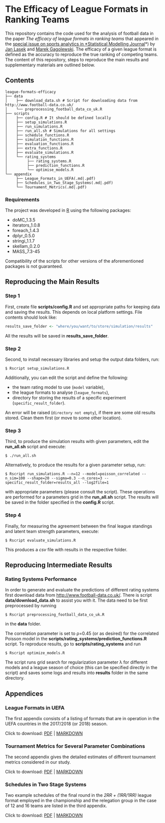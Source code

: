 # The Efficacy of League Formats in Ranking Teams

This repository contains the code used for the analysis of football data
in the paper *The efficacy of league formats in ranking teams*
that appeared in the [special issue on sports analytics in
*Statistical Modelling Journal](https://journals.sagepub.com/doi/abs/10.1177/1471082X18798426)*) by [Jan Lasek](http://lasek.rexamine.com)
and [Marek Gagolewski](http://gagolewski.com/).
The efficacy of a given league format is defined as the accuracy to
reproduce the true ranking of competing teams. The content of this repository,
steps to reproduce the main results and supplementary materials are outlined below.

## Contents

```
league-formats-efficacy
├── data
│    ├── download_data.sh # Script for downloading data from http://www.football-data.co.uk/
│    └── preprocessing_football_data_co_uk.R
├── scripts
│    ├── config.R # It should be defined locally
│    ├── setup_simulations.R
│    ├── run_simulations.R
│    ├── run_all.sh # Simulations for all settings
│    ├── schedule_functions.R
│    ├── simulation_functions.R
│    ├── evaluation_functions.R
│    ├── extra_functions.R
│    ├── evaluate_simulations.R
│    └── rating_systems
│         ├── rating_systems.R
│         ├── prediction_functions.R
│         └── optimise_models.R
└── appendix
     ├── League_Formats_in_UEFA(.md|.pdf)
     ├── Schedules_in_Two_Stage_Systems(.md|.pdf)
     └── Tournament_Metrics(.md|.pdf)
```

### Requirements

The project was developed in [R](https://www.r-project.org/) using
the following packages:

* doMC_1.3.5
* iterators_1.0.8
* foreach_1.4.3
* dplyr_0.5.0
* stringi_1.1.7
* skellam_0.2.0
* MASS_7.3-45

Compatibility of the scripts for other versions of the aforementioned packages
is not guaranteed.



## Reproducing the Main Results

### Step 1

First, create file **scripts/config.R** and set appropriate paths
for keeping data and saving the results. This depends on local platform
settings. File contents should look like:

```R
results_save_folder <- "where/you/want/to/store/simulation/results"
```

All the results will be saved in **results_save_folder**.



### Step 2

Second, to install necessary libraries and setup 
the output data folders, run:

```
$ Rscript setup_simulations.R
```

Additionally, you can edit the script and define the following:

* the team rating model to use (`model` variable),
* the league formats to analyse (`league_formats`),
* directory for storing the results of a specific experiment
(`specific_result_folder`).


An error will be raised (`directory not empty`), if there are some old
results stored. Clean them first (or move to some other location).


### Step 3

Third, to produce the simulation results with given parameters,
edit the **run_all.sh** script and execute:

```
$ ./run_all.sh
```

Alternatively, to produce the results for a given parameter setup, run:
```
$ Rscript run_simulations.R --n=12 --model=poisson_correlated --n_sim=100 --shape=20 --sigma=0.3 --n_cores=3 --specific_result_folder=results_all --log2file=1
```

with appropriate parameters (please consult the script). These operations
are performed for a parameters grid in the **run_all.sh** script. The results
will be saved in the folder specified in the **config.R** script.

### Step 4

Finally, for measuring the agreement between the final league standings 
and latent team strength parameters, execute:

```
$ Rscript evaluate_simulations.R
```

This produces a *csv* file with results in the respective folder.


## Reproducing Intermediate Results

### Rating Systems Performance

In order to generate and evaluate the predictions of different rating systems 
first download data from http://www.football-data.co.uk/.
There is script **data/download_data.sh** to assist you with it.
The data need to be first preprocessed by running

```
$ Rscript preprocessing_football_data_co_uk.R
```

in the **data** folder.

The correlation parameter is set to ρ=0.45 (or as desired) for 
the correlated Poisson model in the **scripts/rating_systems/prediction_functions.R** script. 
To reproduce results, go to **scripts/rating_systems** and run

```
$ Rscript optimize_models.R
```
The script runs grid search for regularization parameter λ for different models 
and a league season of choice (this can be specified directly in the script) and 
saves some logs and results into **results** folder in the same directory.

## Appendices

### League Formats in UEFA

The first appendix consists of a listing of formats that are in
operation in the UEFA countries in the 2017/2018 (or 2018) season.

Click to download:
[PDF](appendix/League_Formats_in_UEFA.pdf) |
[MARKDOWN](appendix/League_Formats_in_UEFA.md)


### Tournament Metrics for Several Parameter Combinations

The second appendix gives the detailed estimates of different tournament
metrics considered in our study.

Click to download:
[PDF](appendix/Tournament_Metrics.pdf) |
[MARKDOWN](appendix/Tournament_Metrics.md)


### Schedules in Two Stage Systems

Two example schedules of the final round in the *2RR + (1RR/1RR)* league format
employed in the championship and the relegation group in the case of 12 and 16
teams are listed in the third appendix.

Click to download:
[PDF](appendix/Schedules_in_Two_Stage_Systems.pdf) |
[MARKDOWN](appendix/Schedules_in_Two_Stage_Systems.md)
